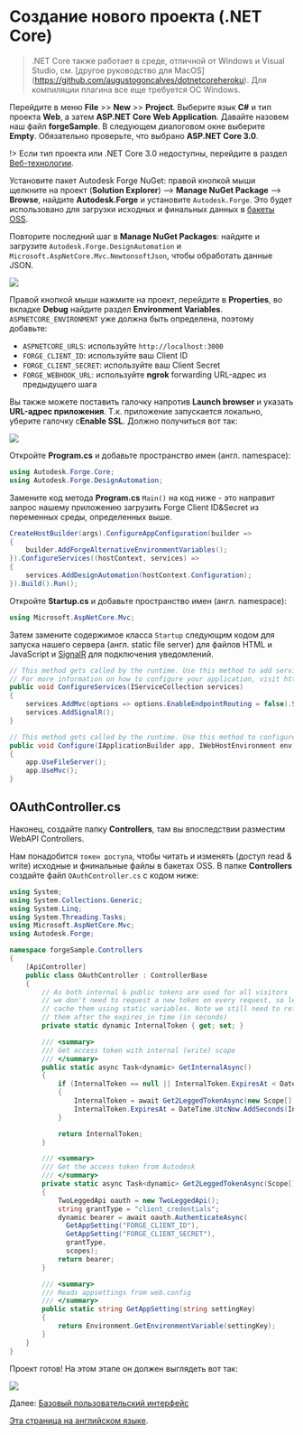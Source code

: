 # Создание нового проекта (.NET Core)

> .NET Core также работает в среде, отличной от Windows и Visual Studio, см. [другое руководство для MacOS] (https://github.com/augustogoncalves/dotnetcoreheroku). Для компиляции плагина все еще требуется ОС Windows.

Перейдите в меню **File** >> **New** >> **Project**. Выберите язык **C#** и тип проекта **Web**, а затем **ASP.NET Core Web Application**. Давайте назовем наш файл **forgeSample**. В следующем диалоговом окне выберите **Empty**. Обязательно проверьте, что выбрано **ASP.NET Core 3.0**.

!> Если тип проекта или .NET Core 3.0 недоступны, перейдите в раздел [Веб-технологии](environment/tools/netcore).

Установите пакет Autodesk Forge NuGet: правой кнопкой мыши щелкните на проект (**Solution Explorer**) --> **Manage NuGet Package** --> **Browse**, найдите **Autodesk.Forge** и установите `Autodesk.Forge`. Это будет использовано для загрузки исходных и финальных данных в [бакеты OSS](https://forge.autodesk.com/en/docs/data/v2/developers_guide/basics/).

Повторите последний шаг в **Manage NuGet Packages**: найдите и загрузите `Autodesk.Forge.DesignAutomation` и `Microsoft.AspNetCore.Mvc.NewtonsoftJson`, чтобы обработать данные JSON. 

![](_media/netcore/create_project.gif) 

Правой кнопкой мыши нажмите на проект, перейдите в **Properties**, во вкладке **Debug** найдите раздел **Environment Variables**. `ASPNETCORE_ENVIRONMENT` уже должна быть определена, поэтому добавьте:

- `ASPNETCORE_URLS`: используйте `http://localhost:3000`
- `FORGE_CLIENT_ID`:  используйте ваш Client ID
- `FORGE_CLIENT_SECRET`: используйте ваш Client Secret
- `FORGE_WEBHOOK_URL`: используйте **ngrok** forwarding URL-адрес из предыдущего шага

Вы также можете поставить галочку напротив **Launch browser** и указать **URL-адрес приложения**. Т.к. приложение запускается локально, уберите галочку с**Enable SSL**. Должно получиться вот так: 

![](_media/netcore/env_vars_da.png) 


Откройте **Program.cs** и добавьте пространство имен (англ. namespace):

```csharp
using Autodesk.Forge.Core;
using Autodesk.Forge.DesignAutomation;
```

Замените код метода **Program.cs** `Main()` на код ниже - это направит запрос нашему приложению загрузить Forge Client ID&Secret из переменных среды, определенных выше.

```csharp
CreateHostBuilder(args).ConfigureAppConfiguration(builder =>
{
    builder.AddForgeAlternativeEnvironmentVariables();
}).ConfigureServices((hostContext, services) =>
{
    services.AddDesignAutomation(hostContext.Configuration);
}).Build().Run();
```

Откройте **Startup.cs** и добавьте пространство имен (англ. namespace):

```csharp
using Microsoft.AspNetCore.Mvc;
```

Затем замените содержимое класса `Startup` следующим кодом для запуска нашего сервера (англ. static file server) для файлов HTML и JavaScript и [SignalR](https://docs.microsoft.com/en-us/aspnet/core/signalr/introduction?view=aspnetcore-2.2) для подключения уведомлений.

```csharp
// This method gets called by the runtime. Use this method to add services to the container.
// For more information on how to configure your application, visit https://go.microsoft.com/fwlink/?LinkID=398940
public void ConfigureServices(IServiceCollection services)
{
    services.AddMvc(options => options.EnableEndpointRouting = false).SetCompatibilityVersion(CompatibilityVersion.Version_3_0).AddNewtonsoftJson();
    services.AddSignalR();
}

// This method gets called by the runtime. Use this method to configure the HTTP request pipeline.
public void Configure(IApplicationBuilder app, IWebHostEnvironment env)
{
    app.UseFileServer();
    app.UseMvc();
}
```

## OAuthController.cs

Наконец, создайте папку **Controllers**, там вы впоследствии разместим WebAPI Controllers.

Нам понадобится `токен доступа`, чтобы читать и изменять (доступ read & write) исходные и фнинальные файлы в бакетах OSS. В папке **Controllers** создайте файл `OAuthController.cs` с кодом ниже:

```csharp
using System;
using System.Collections.Generic;
using System.Linq;
using System.Threading.Tasks;
using Microsoft.AspNetCore.Mvc;
using Autodesk.Forge;

namespace forgeSample.Controllers
{
    [ApiController]
    public class OAuthController : ControllerBase
    {
        // As both internal & public tokens are used for all visitors
        // we don't need to request a new token on every request, so let's
        // cache them using static variables. Note we still need to refresh
        // them after the expires_in time (in seconds)
        private static dynamic InternalToken { get; set; }

        /// <summary>
        /// Get access token with internal (write) scope
        /// </summary>
        public static async Task<dynamic> GetInternalAsync()
        {
            if (InternalToken == null || InternalToken.ExpiresAt < DateTime.UtcNow)
            {
                InternalToken = await Get2LeggedTokenAsync(new Scope[] { Scope.BucketCreate, Scope.BucketRead, Scope.BucketDelete, Scope.DataRead, Scope.DataWrite, Scope.DataCreate, Scope.CodeAll });
                InternalToken.ExpiresAt = DateTime.UtcNow.AddSeconds(InternalToken.expires_in);
            }

            return InternalToken;
        }

        /// <summary>
        /// Get the access token from Autodesk
        /// </summary>
        private static async Task<dynamic> Get2LeggedTokenAsync(Scope[] scopes)
        {
            TwoLeggedApi oauth = new TwoLeggedApi();
            string grantType = "client_credentials";
            dynamic bearer = await oauth.AuthenticateAsync(
              GetAppSetting("FORGE_CLIENT_ID"),
              GetAppSetting("FORGE_CLIENT_SECRET"),
              grantType,
              scopes);
            return bearer;
        }

        /// <summary>
        /// Reads appsettings from web.config
        /// </summary>
        public static string GetAppSetting(string settingKey)
        {
            return Environment.GetEnvironmentVariable(settingKey);
        }
    }
}
```

Проект готов! На этом этапе он должен выглядеть вот так: 

![](_media/designautomation/netcore/basefiles_step1.png) 

Далее: [Базовый пользовательский интерфейс](designautomation/html/)

[Эта страница на английском языке](https://learnforge.autodesk.io/#/environment/setup/netcore_da).
